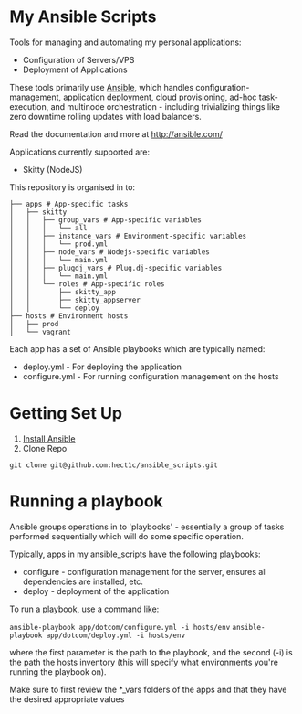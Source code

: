 # My Ansible Scripts
Tools for managing and automating my personal applications:

* Configuration of Servers/VPS
* Deployment of Applications

These tools primarily use [Ansible](http://www.ansibleworks.com), which
handles configuration-management, application deployment, cloud provisioning,
ad-hoc task-execution, and multinode orchestration - including trivializing things
like zero downtime rolling updates with load balancers.

Read the documentation and more at http://ansible.com/

Applications currently supported are:

* Skitty (NodeJS)

This repository is organised in to:

```
├── apps # App-specific tasks
│   ├── skitty
│   │   ├── group_vars # App-specific variables
│   │   │   └── all
│   │   ├── instance_vars # Environment-specific variables
│   │   │   └── prod.yml
│   │   ├── node_vars # Nodejs-specific variables
│   │   │   └── main.yml
│   │   ├── plugdj_vars # Plug.dj-specific variables
│   │   │   └── main.yml
│   │   └── roles # App-specific roles
│   │       ├── skitty_app
│   │       ├── skitty_appserver
│   │       └── deploy
├── hosts # Environment hosts
│   ├── prod
│   └── vagrant
```

Each app has a set of Ansible playbooks which are typically named:

* deploy.yml - For deploying the application
* configure.yml - For running configuration management on the hosts

# Getting Set Up
1. [Install Ansible](http://docs.ansible.com/intro_installation.html)
2. Clone Repo

```git clone git@github.com:hect1c/ansible_scripts.git```

# Running a playbook
Ansible groups operations in to 'playbooks' - essentially a group of tasks
performed sequentially which will do some specific operation.

Typically, apps in my ansible_scripts have the following playbooks:

* configure - configuration management for the server, ensures all dependencies
  are installed, etc.
* deploy - deployment of the application

To run a playbook, use a command like:

```ansible-playbook app/dotcom/configure.yml -i hosts/env```
```ansible-playbook app/dotcom/deploy.yml -i hosts/env```

where the first parameter is the path to the playbook, and the second (-i)
is the path the hosts inventory (this will specify what environments you're
running the playbook on).

Make sure to first review the *_vars folders of the apps and that they have the
desired appropriate values